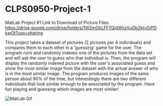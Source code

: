 # CLPS0950-Project-1
MatLab Project #1
Link to Download of Picture Files: https://drive.google.com/drive/folders/1W2mGbLFF7QidWjizVuDb2ktvGiPDkwGt?usp=sharing

This project takes a dataset of pictures (2 pictures per 4 individuals) and compares them to each other in a 'guessing' game for the user. The program runs and randomly indexes one of the pictures from the data set and will ask the user to guess who that individual is. Then, the program will display the randomly indexed picture with the user's associated guess and show the most similar image from the dataset with the actual answer of who is in the most similar image. The program produces images of the same person about 90% of the time, but interestingly there are two different individuals that look similar enough to be associated by the program. Have fun playing and guessing which images are most similar!

![MatLab Gif](https://user-images.githubusercontent.com/79659030/110490159-0c186900-80be-11eb-999f-3220b971bbec.gif)
